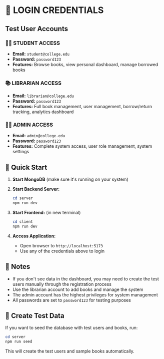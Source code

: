 # 🔑 LOGIN CREDENTIALS

## Test User Accounts

### 👨‍🎓 STUDENT ACCESS
- **Email:** `student@college.edu`
- **Password:** `password123`
- **Features:** Browse books, view personal dashboard, manage borrowed books

### 📚 LIBRARIAN ACCESS
- **Email:** `librarian@college.edu`
- **Password:** `password123`
- **Features:** Full book management, user management, borrow/return tracking, analytics dashboard

### 👨‍💼 ADMIN ACCESS
- **Email:** `admin@college.edu`
- **Password:** `password123`
- **Features:** Complete system access, user role management, system settings

## 🚀 Quick Start

1. **Start MongoDB** (make sure it's running on your system)

2. **Start Backend Server:**
   ```powershell
   cd server
   npm run dev
   ```

3. **Start Frontend:** (in new terminal)
   ```powershell
   cd client
   npm run dev
   ```

4. **Access Application:**
   - Open browser to `http://localhost:5173`
   - Use any of the credentials above to login

## 📝 Notes

- If you don't see data in the dashboard, you may need to create the test users manually through the registration process
- Use the librarian account to add books and manage the system
- The admin account has the highest privileges for system management
- All passwords are set to `password123` for testing purposes

## 🔄 Create Test Data

If you want to seed the database with test users and books, run:
```powershell
cd server
npm run seed
```

This will create the test users and sample books automatically.
